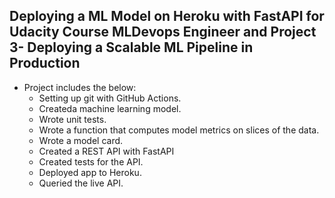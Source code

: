 ## Deploying a ML Model on Heroku with FastAPI for Udacity Course MLDevops Engineer and Project 3- Deploying a Scalable ML Pipeline in Production


* Project includes the below:
    * Setting up git with GitHub Actions.
    * Createda machine learning model.
    * Wrote unit tests.
    * Wrote a function that computes model metrics on slices of the data.
    * Wrote a model card.
    * Created a REST API with FastAPI
    * Created tests for the API.
    * Deployed app to Heroku.
    * Queried the live API.

